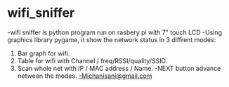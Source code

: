 # wifi_sniffer
-wifi sniffer is python program run on rasbery pi with 7" touch LCD
-Using graphics library pygame, it show the network status in 3 diffrent modes:
1. Bar graph for wifi.
2. Table for wifi with Channel / freq/RSSI/quality/SSID.
3. Scan whole net with IP / MAC address / Name.
-NEXT button advance netween the modes.
-Michanisani@gmail.com

